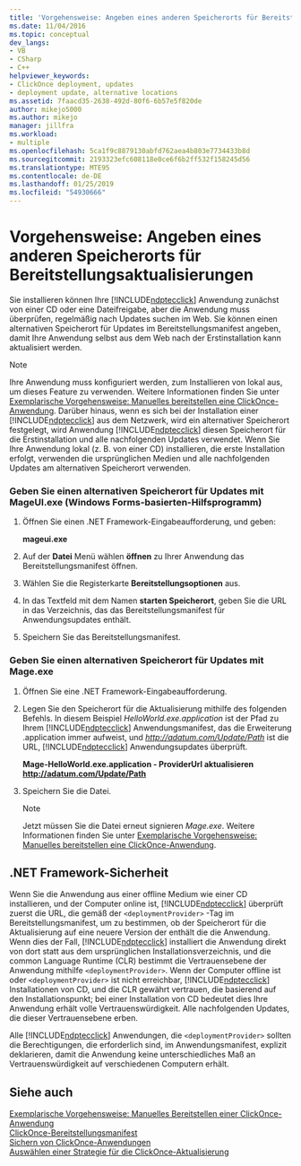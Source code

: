 ```yaml
---
title: 'Vorgehensweise: Angeben eines anderen Speicherorts für Bereitstellungsaktualisierungen | Microsoft-Dokumentation'
ms.date: 11/04/2016
ms.topic: conceptual
dev_langs:
- VB
- CSharp
- C++
helpviewer_keywords:
- ClickOnce deployment, updates
- deployment update, alternative locations
ms.assetid: 7faacd35-2638-492d-80f6-6b57e5f820de
author: mikejo5000
ms.author: mikejo
manager: jillfra
ms.workload:
- multiple
ms.openlocfilehash: 5ca1f9c8879130abfd762aea4b803e7734433b8d
ms.sourcegitcommit: 2193323efc608118e0ce6f6b2ff532f158245d56
ms.translationtype: MTE95
ms.contentlocale: de-DE
ms.lasthandoff: 01/25/2019
ms.locfileid: "54930666"
---
```

# <a name="how-to-specify-an-alternate-location-for-deployment-updates"></a>Vorgehensweise: Angeben eines anderen Speicherorts für Bereitstellungsaktualisierungen
Sie installieren können Ihre [!INCLUDE[ndptecclick](../deployment/includes/ndptecclick_md.md)] Anwendung zunächst von einer CD oder eine Dateifreigabe, aber die Anwendung muss überprüfen, regelmäßig nach Updates suchen im Web. Sie können einen alternativen Speicherort für Updates im Bereitstellungsmanifest angeben, damit Ihre Anwendung selbst aus dem Web nach der Erstinstallation kann aktualisiert werden.  
  
> [!NOTE]
>  Ihre Anwendung muss konfiguriert werden, zum Installieren von lokal aus, um dieses Feature zu verwenden. Weitere Informationen finden Sie unter [Exemplarische Vorgehensweise: Manuelles bereitstellen eine ClickOnce-Anwendung](../deployment/walkthrough-manually-deploying-a-clickonce-application.md). Darüber hinaus, wenn es sich bei der Installation einer [!INCLUDE[ndptecclick](../deployment/includes/ndptecclick_md.md)] aus dem Netzwerk, wird ein alternativer Speicherort festgelegt, wird Anwendung [!INCLUDE[ndptecclick](../deployment/includes/ndptecclick_md.md)] diesen Speicherort für die Erstinstallation und alle nachfolgenden Updates verwendet. Wenn Sie Ihre Anwendung lokal (z. B. von einer CD) installieren, die erste Installation erfolgt, verwenden die ursprünglichen Medien und alle nachfolgenden Updates am alternativen Speicherort verwenden.  
  
### <a name="specify-an-alternate-location-for-updates-by-using-mageuiexe-windows-forms-based-utility"></a>Geben Sie einen alternativen Speicherort für Updates mit MageUI.exe (Windows Forms-basierten-Hilfsprogramm)  
  
1.  Öffnen Sie einen .NET Framework-Eingabeaufforderung, und geben:  
  
     **mageui.exe**  
  
2.  Auf der **Datei** Menü wählen **öffnen** zu Ihrer Anwendung das Bereitstellungsmanifest öffnen.  
  
3.  Wählen Sie die Registerkarte **Bereitstellungsoptionen** aus.  
  
4.  In das Textfeld mit dem Namen **starten Speicherort**, geben Sie die URL in das Verzeichnis, das das Bereitstellungsmanifest für Anwendungsupdates enthält.  
  
5.  Speichern Sie das Bereitstellungsmanifest.  
  
### <a name="specify-an-alternate-location-for-updates-by-using-mageexe"></a>Geben Sie einen alternativen Speicherort für Updates mit Mage.exe  
  
1. Öffnen Sie eine .NET Framework-Eingabeaufforderung.  
  
2. Legen Sie den Speicherort für die Aktualisierung mithilfe des folgenden Befehls. In diesem Beispiel *HelloWorld.exe.application* ist der Pfad zu Ihrem [!INCLUDE[ndptecclick](../deployment/includes/ndptecclick_md.md)] Anwendungsmanifest, das die Erweiterung .application immer aufweist, und *<http://adatum.com/Update/Path>* ist die URL, [!INCLUDE[ndptecclick](../deployment/includes/ndptecclick_md.md)] Anwendungsupdates überprüft.  
  
    **Mage-HelloWorld.exe.application - ProviderUrl aktualisieren http://adatum.com/Update/Path**  
  
3. Speichern Sie die Datei.  
  
   > [!NOTE]
   >  Jetzt müssen Sie die Datei erneut signieren *Mage.exe*. Weitere Informationen finden Sie unter [Exemplarische Vorgehensweise: Manuelles bereitstellen eine ClickOnce-Anwendung](../deployment/walkthrough-manually-deploying-a-clickonce-application.md).  
  
## <a name="net-framework-security"></a>.NET Framework-Sicherheit  
 Wenn Sie die Anwendung aus einer offline Medium wie einer CD installieren, und der Computer online ist, [!INCLUDE[ndptecclick](../deployment/includes/ndptecclick_md.md)] überprüft zuerst die URL, die gemäß der `<deploymentProvider>` -Tag im Bereitstellungsmanifest, um zu bestimmen, ob der Speicherort für die Aktualisierung auf eine neuere Version der enthält die die Anwendung. Wenn dies der Fall, [!INCLUDE[ndptecclick](../deployment/includes/ndptecclick_md.md)] installiert die Anwendung direkt von dort statt aus dem ursprünglichen Installationsverzeichnis, und die common Language Runtime (CLR) bestimmt die Vertrauensebene der Anwendung mithilfe `<deploymentProvider>`. Wenn der Computer offline ist oder `<deploymentProvider>` ist nicht erreichbar, [!INCLUDE[ndptecclick](../deployment/includes/ndptecclick_md.md)] Installationen von CD, und die CLR gewährt vertrauen, die basierend auf den Installationspunkt; bei einer Installation von CD bedeutet dies Ihre Anwendung erhält volle Vertrauenswürdigkeit. Alle nachfolgenden Updates, die dieser Vertrauensebene erben.  
  
 Alle [!INCLUDE[ndptecclick](../deployment/includes/ndptecclick_md.md)] Anwendungen, die `<deploymentProvider>` sollten die Berechtigungen, die erforderlich sind, im Anwendungsmanifest, explizit deklarieren, damit die Anwendung keine unterschiedliches Maß an Vertrauenswürdigkeit auf verschiedenen Computern erhält.  
  
## <a name="see-also"></a>Siehe auch  
 [Exemplarische Vorgehensweise: Manuelles Bereitstellen einer ClickOnce-Anwendung](../deployment/walkthrough-manually-deploying-a-clickonce-application.md)   
 [ClickOnce-Bereitstellungsmanifest](../deployment/clickonce-deployment-manifest.md)   
 [Sichern von ClickOnce-Anwendungen](../deployment/securing-clickonce-applications.md)   
 [Auswählen einer Strategie für die ClickOnce-Aktualisierung](../deployment/choosing-a-clickonce-update-strategy.md)